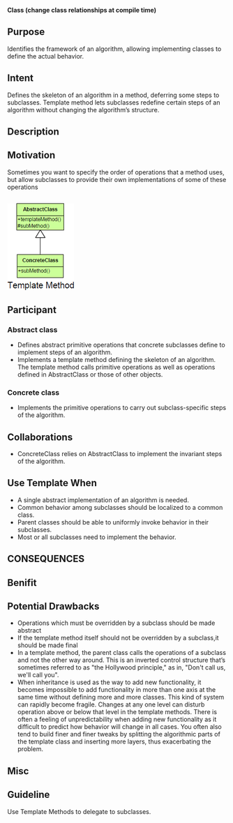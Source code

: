 **Class (change class relationships at compile time)**

## Purpose
Identifies the framework of an algorithm, allowing implementing classes to define the actual behavior.

## Intent
Defines the skeleton of an algorithm in a method, deferring some steps to subclasses. Template method lets subclasses redefine certain steps of an algorithm without changing the algorithm’s structure.

## Description

## Motivation
Sometimes you want to specify the order of operations that a method uses, but allow subclasses to provide their own implementations of some of these operations

##
![alt text](./Images/Template-1.md.png "Template Design Pattern")
##

## Participant
### Abstract class
+   Defines abstract primitive operations that concrete subclasses define to implement steps of an algorithm.
+   Implements a template method defining the skeleton of an algorithm. The template method calls primitive operations as well as operations defined in AbstractClass or those of other objects.

### Concrete class
+   Implements the primitive operations to carry out subclass-specific steps of the algorithm.

## Collaborations
+   ConcreteClass relies on AbstractClass to implement the invariant steps of the algorithm.

## Use Template When
+   A single abstract implementation of an algorithm is needed.
+   Common behavior among subclasses should be localized to a common class.
+   Parent classes should be able to uniformly invoke behavior in their subclasses.
+   Most or all subclasses need to implement the behavior.

## CONSEQUENCES

## Benifit


## Potential Drawbacks
+   Operations which must be overridden by a subclass should be made abstract
+   If the template method itself should not be overridden by a subclass,it should be made final
+   In a template method, the parent class calls the operations of a subclass and not the other way around. This is an inverted control structure that’s sometimes referred to as "the Hollywood principle," as in, "Don't call us, we'll call you".
+   When inheritance is used as the way to add new functionality, it becomes impossible to add functionality in more than one axis at the same time without defining more and more classes.  This kind of system can rapidly become fragile. Changes at any one level can disturb operation above or below that level in the template methods. There is often a feeling of unpredictability when adding new functionality as it difficult to predict how behavior will change in all cases. You often also tend to build finer and finer tweaks by splitting the algorithmic parts of the template class and inserting more layers, thus exacerbating the problem.


## Misc

## Guideline
Use Template Methods to delegate to subclasses.



